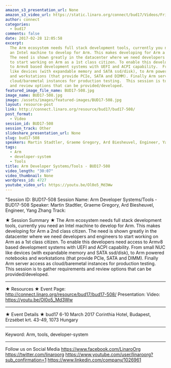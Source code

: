 ```yaml
---
amazon_s3_presentation_url: None
amazon_s3_video_url: https://static.linaro.org/connect/bud17/Videos/Friday/BUD17-508%20ARM%20Developer%20Systems%20%20Tools.mp4
author: connect
categories:
  - bud17
comments: false
date: 2017-02-28 12:05:58
excerpt:
  The Arm ecosystem needs full stack development tools, currently you need
  an Intel machine to develop for Arm. This makes developing for Arm a 2nd class citizen.
  The need is shown greatly in the datacenter where we need developers and engineers
  to start working on Arm as a 1st class citizen. To enable this developers need access
  to Armv8 based development systems with UEFI and ACPI capability.  From small NUC
  like devices (with expandable memory and SATA ssd/disk), to Arm powered notebooks
  and workstations (that provide PCIe, SATA and DIMM). Finally Arm server access as
  cloud/baremetal instances for production testing.  This session is to gather requirements
  and review options that can be provided/developed.
featured_image_file_name: BUD17-508.jpg
image_name: BUD17-508.jpg
image: /assets/images/featured-images/BUD17-508.jpg
layout: resource-post
link: http://connect.linaro.org/resource/bud17/bud17-508/
post_format:
  - Video
session_id: BUD17-508
session_track: Other
slideshare_presentation_url: None
slug: bud17-508
speakers: Martin Stadtler, Graeme Gregory, Ard Biesheuvel, Engineer, Yang Zhang
tags:
  - Arm
  - developer-system
  - Tools
title: Arm Developer Systems/Tools - BUD17-508
video_length: "30:07"
video_thumbnail: None
wordpress_id: 4727
youtube_video_url: https://youtu.be/Ol0o5_Md3Ww
---
```


"Session ID: BUD17-508
Session Name: Arm Developer Systems/Tools - BUD17-508
Speaker: Martin Stadtler, Graeme Gregory, Ard Biesheuvel, Engineer, Yang Zhang
Track:

★ Session Summary ★
The Arm ecosystem needs full stack development tools, currently you need an Intel machine to develop for Arm. This makes developing for Arm a 2nd class citizen. The need is shown greatly in the datacenter where we need developers and engineers to start working on Arm as a 1st class citizen. To enable this developers need access to Armv8 based development systems with UEFI and ACPI capability. From small NUC like devices (with expandable memory and SATA ssd/disk), to Arm powered notebooks and workstations (that provide PCIe, SATA and DIMM). Finally Arm server access as cloud/baremetal instances for production testing. This session is to gather requirements and review options that can be provided/developed.

---

★ Resources ★
Event Page: http://connect.linaro.org/resource/bud17/bud17-508/
Presentation:
Video: https://youtu.be/Ol0o5_Md3Ww

---

★ Event Details ★
bud17
6-10 March 2017
Corinthia Hotel, Budapest,
Erzsébet krt. 43-49,
1073 Hungary

---

Keyword: Arm, tools, developer-system

---

Follow us on Social Media
https://www.facebook.com/LinaroOrg
https://twitter.com/linaroorg
https://www.youtube.com/user/linaroorg?sub_confirmation=1
https://www.linkedin.com/company/1026961
